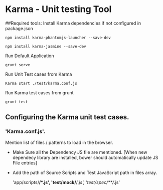 # Karma - Unit testing Tool

##Required tools:
Install Karma dependencies if not configured in package.json

   ```
   npm install karma-phantomjs-launcher --save-dev
   ```


   ```
   npm install karma-jasmine --save-dev
   ```


Run Default Application

   ```
   grunt serve
   ```

Run Unit Test cases from Karma

   ```
   Karma start ./test/karma.conf.js 
   ```

Run Karma test cases from grunt 

   ```
   grunt test
   ```

## Configuring the Karma unit test cases.

### 'Karma.conf.js'.
Mention list of files / patterns to load in the browser.

 - Make Sure all the Dependency JS file are mentioned. 
 [When new dependecy library are installed, bower should automatically update JS File entries]
 - Add the path of Source Scripts and Test JavaScript path in files array.


      'app/scripts/**/*.js',
      'test/mock/**/*.js',
      'test/spec/**/*.js'

